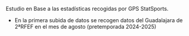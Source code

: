 Estudio en Base a las estadísticas recogidas por GPS StatSports.

- En la primera subida de datos se recogen datos del Guadalajara de 2ªRFEF en el mes de agosto (pretemporada 2024-2025)
